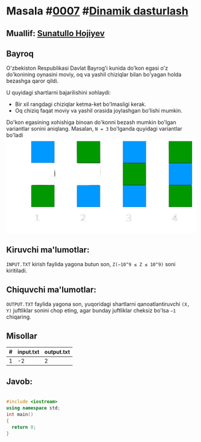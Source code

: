 <h1>Masala #<a href="https://robocontest.uz/tasks/0007">0007</a> #<a href="https://robocontest.uz/tasks?category=3">Dinamik dasturlash</a></h1>
<h2> Muallif: <a href="https://robocontest.uz/profile/sunnat">Sunatullo Hojiyev</a></h2>
<h2>Bayroq</h2>
<p>
  O'zbekiston Respublikasi Davlat Bayrog'i kunida do'kon egasi o'z do'konining oynasini moviy, oq va yashil chiziqlar bilan bo’yagan holda bezashga qaror qildi.

U quyidagi shartlarni bajarilishini xohlaydi:
<ul>
  <li>Bir xil rangdagi chiziqlar ketma-ket bo'lmasligi kerak.</li>
  <li>Oq chiziq faqat moviy va yashil orasida joylashgan bo'lishi mumkin.</li>
</ul>
Do'kon egasining xohishiga binoan do'konni bezash mumkin bo'lgan variantlar sonini aniqlang.
Masalan, <code>N = 3</code> bo'lganda quyidagi variantlar bo'ladi
<img src="https://github.com/PMaxsudbek/cpp/blob/main/issues/robocontest.uz/Masalalar/0007/img.png">
</p>
<h2>Kiruvchi ma'lumotlar:</h2>
<p>
	<code>INPUT.TXT</code> kirish faylida yagona butun son, <code>Z(−10^9 ≤ Z ≤ 10^9)</code> soni kiritiladi.
</p>
<h2>Chiquvchi ma'lumotlar:</h2>
<p>
	<code>OUTPUT.TXT</code> faylida yagona son, yuqoridagi shartlarni qanoatlantiruvchi 
<code>(X, Y)</code> juftliklar sonini chop eting, agar bunday juftliklar cheksiz bo'lsa 
<code>−1</code> chiqaring.
</p>
<h2>Misollar</h2>
<table>
  <thead>
  	<tr>
		<th>#</th>
	    <th>input.txt</th>
	    <th>output.txt</th>
  	</tr>
  </thead>
  <tbody>
  	<tr>
		  <td>1</td>
	    <td>-2</td>
	    <td>2</td>
	  </tr>
  </tbody>
</table>
<h2>Javob:</h2>

######
```cpp
#include <iostream>
using namespace std;
int main()
{
  return 0;
}
```
